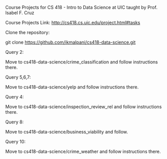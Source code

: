 Course Projects for CS 418 - Intro to Data Science at UIC taught by Prof. Isabel F. Cruz

Course Projects Link: http://cs418.cs.uic.edu/project.html#tasks

Clone the repository:

git clone https://github.com/ikmalpani/cs418-data-science.git

Query 2:

Move to cs418-data-science/crime_classification and follow instructions there.

Query 5,6,7:

Move to cs418-data-science/yelp and follow instructions there.

Query 4:

Move to cs418-data-science/inspection_review_rel and follow instructions there.

Query 8:

Move to cs418-data-science/business_viability and follow.

Query 10:

Move to cs418-data-science/crime_weather and follow instructions there.
